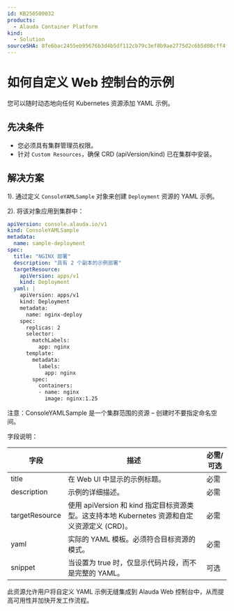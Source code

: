 ```yaml
---
id: KB250500032
products:
  - Alauda Container Platform
kind:
  - Solution
sourceSHA: 8fe6bac2455eb95676b3d4b5df112cb79c3ef8b9ae2775d2c6b5d08cff4f786e
---
```


# 如何自定义 Web 控制台的示例

您可以随时动态地向任何 Kubernetes 资源添加 YAML 示例。

## 先决条件

- 您必须具有集群管理员权限。
- 针对 `Custom Resources`，确保 CRD (apiVersion/kind) 已在集群中安装。

## 解决方案

1\). 通过定义 `ConsoleYAMLSample` 对象来创建 `Deployment` 资源的 YAML 示例。

2\). 将该对象应用到集群中：

```yaml
apiVersion: console.alauda.io/v1
kind: ConsoleYAMLSample
metadata:
  name: sample-deployment
spec:
  title: "NGINX 部署"
  description: "具有 2 个副本的示例部署"
  targetResource:
    apiVersion: apps/v1
    kind: Deployment
  yaml: |
    apiVersion: apps/v1
    kind: Deployment
    metadata:
      name: nginx-deploy
    spec:
      replicas: 2
      selector:
        matchLabels:
          app: nginx
      template:
        metadata:
          labels:
            app: nginx
        spec:
          containers:
          - name: nginx
            image: nginx:1.25
```

注意​​：ConsoleYAMLSample 是一个集群范围的资源 – 创建时不要指定命名空间。

字段说明：

| 字段          | 描述                                                                                                                                          | 必需/可选 |
| -------------- | ---------------------------------------------------------------------------------------------------------------------------------------------------- | ----------------- |
| title          | 在 Web UI 中显示的示例标题。                                                                                                  | 必需          |
| description    | 示例的详细描述。                                                                                                                | 必需          |
| targetResource | 使用 apiVersion 和 kind 指定目标资源类型。这支持本地 Kubernetes 资源和自定义资源定义 (CRD)。 | 必需          |
| yaml           | 实际的 YAML 模板。必须符合目标资源的模式。                                                                         | 必需          |
| snippet        | 当设置为 true 时，仅显示代码片段，而不是完整的 YAML。                                                                         | 可选          |

此资源允许用户将自定义 YAML 示例无缝集成到 Alauda Web 控制台中，从而提高可用性并加快开发工作流程。
